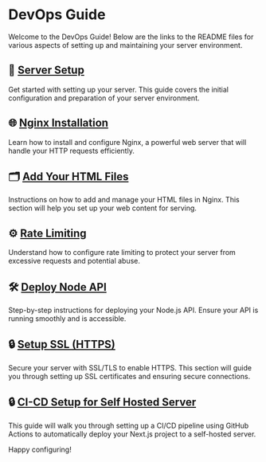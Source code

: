 # DevOps Guide

Welcome to the DevOps Guide! Below are the links to the README files for various aspects of setting up and maintaining your server environment.

## 🚀 **[Server Setup](./1-server-setup/readme.md)**

Get started with setting up your server. This guide covers the initial configuration and preparation of your server environment.

## 🌐 **[Nginx Installation](./2-nginx-installation/readme.md)**

Learn how to install and configure Nginx, a powerful web server that will handle your HTTP requests efficiently.

## 🗂️ **[Add Your HTML Files](./3-nginx-add-html/readme.md)**

Instructions on how to add and manage your HTML files in Nginx. This section will help you set up your web content for serving.

## ⚙️ **[Rate Limiting](./4-rate-limiting/readme.md)**

Understand how to configure rate limiting to protect your server from excessive requests and potential abuse.

## 🛠️ **[Deploy Node API](./5-deploy-node-api/readme.md)**

Step-by-step instructions for deploying your Node.js API. Ensure your API is running smoothly and is accessible.

## 🔒 **[Setup SSL (HTTPS)](./6-setup-ssl/readme.md)**

Secure your server with SSL/TLS to enable HTTPS. This section will guide you through setting up SSL certificates and ensuring secure connections.

## 🔒 **[CI-CD Setup for Self Hosted Server](./7-CI-CD-self-hosted/readme.md)**

This guide will walk you through setting up a CI/CD pipeline using GitHub Actions to automatically deploy your Next.js project to a self-hosted server.

Happy configuring!
